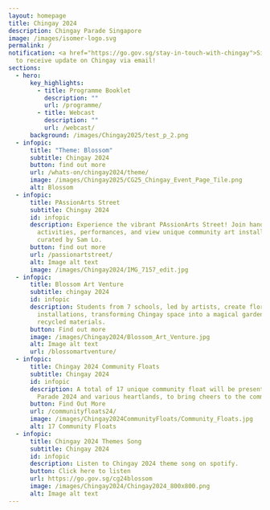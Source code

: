 ```yaml
---
layout: homepage
title: Chingay 2024
description: Chingay Parade Singapore
image: /images/isomer-logo.svg
permalink: /
notification: <a href="https://go.gov.sg/stay-in-touch-with-chingay">Sign Up</a>
  to receive update on Chingay via email!
sections:
  - hero:
      key_highlights:
        - title: Programme Booklet
          description: ""
          url: /programme/
        - title: Webcast
          description: ""
          url: /webcast/
      background: /images/Chingay2025/test_p_2.png
  - infopic:
      title: "Theme: Blossom"
      subtitle: Chingay 2024
      button: find out more
      url: /whats-on/chingay2024/theme/
      image: /images/Chingay2025/CG25_Chingay_Event_Page_Tile.png
      alt: Blossom
  - infopic:
      title: PAssionArts Street
      subtitle: Chingay 2024
      id: infopic
      description: Experience the vibrant PAssionArts Street! Join hands-on
        activities, performances, and view unique community art installations
        curated by Sam Lo.
      button: find out more
      url: /passionartstreet/
      alt: Image alt text
      image: /images/Chingay2024/IMG_7157_edit.jpg
  - infopic:
      title: Blossom Art Venture
      subtitle: chingay 2024
      id: infopic
      description: Students from 7 schools, led by artists, create floral
        installations, transforming Chingay space into a magical garden with
        recycled materials.
      button: Find out more
      image: /images/Chingay2024/Blossom_Art_Venture.jpg
      alt: Image alt text
      url: /blossomartventure/
  - infopic:
      title: Chingay 2024 Community Floats
      subtitle: Chingay 2024
      id: infopic
      description: A total of 17 unique community float will be presented at Chingay
        Parade 2024 and various heartlands, to bring cheers to the community.
      button: Find Out More
      url: /communityfloats24/
      image: /images/Chingay2024CommunityFloats/Community_Floats.jpg
      alt: 17 Community Floats
  - infopic:
      title: Chingay 2024 Themes Song
      subtitle: Chingay 2024
      id: infopic
      description: Listen to Chingay 2024 theme song on spotify.
      button: Click here to listen
      url: https://go.gov.sg/cg24blossom
      image: /images/Chingay2024/Chingay2024_800x800.png
      alt: Image alt text
---
```

